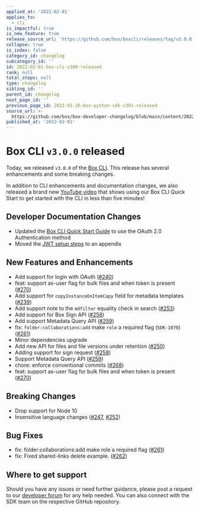 ```yaml
---
applied_at: '2022-02-01'
applies_to:
  - cli
is_impactful: true
is_new_feature: true
release_source_url: 'https://github.com/box/boxcli/releases/tag/v3.0.0'
collapse: true
is_index: false
category_id: changelog
subcategory_id: ''
id: 2022-02-01-box-cli-v300-released
rank: null
total_steps: null
type: changelog
sibling_id: ''
parent_id: changelog
next_page_id: ''
previous_page_id: 2022-01-26-box-python-sdk-v301-released
source_url: >-
  https://github.com/box/box-developer-changelog/blob/main/content/2022/02-01-box-cli-v300-released.md
published_at: '2022-02-01'
---
```

# Box CLI `v3.0.0` released

Today, we released `v3.0.0` of the [Box CLI][17]. This release has several enhancements and some breaking changes.

<!-- more -->

In addition to CLI enhancements and documentation changes, we also released a brand new [YouTube video][18] that shows using our Box CLI Quick Start to get started with the CLI in less than
five minutes!

## Developer Documentation Changes

* Updated the [Box CLI Quick Start Guide][19] to use the OAuth 2.0 Authentication method
* Moved the [JWT setup steps][20] to an appendix

## New Features and Enhancements

* Add support for login with OAuth ([#240][3])
* feat: support as-user flag for bulk files and when token is present ([#270][4])
* Add support for `copyInstanceOnItemCopy` field for metadata templates  ([#239][5])
* Add support note to the `mdfilter` equality check in search ([#253][6])
* Add support for Box Sign API ([#258][7])
* Add support Metadata Query API ([#259][8])
* fix: `folder:collaborations:add` make `role` a required flag (`SDK-1070`) ([#261][9])
* Minor dependencies upgrade
* Add new API for files and file versions under retention ([#250][10])
* Adding support for sign request ([#258][11])
* Support Metadata Query API ([#259][12])
* chore: enforce conventional commits ([#268][13])
* feat: support as-user flag for bulk files and when token is present ([#270][14])

## Breaking Changes

* Drop support for Node 10
* Insensitive language changes ([#247][1], [#252][2])

## Bug Fixes

* fix: folder:collaborations:add make role a required flag ([#261][15])
* fix: Fixed shared-links delete example. ([#262][16])

## Where to get support

Should you have any issues or need further guidance, please post a request to
our [developer forum][0] for any help needed. You can also connect with the SDK
team on the respective GitHub repository.

[0]: https://support.box.com/hc/en-us/community/topics/360001932973-Platform-and-Developer-Forum

[1]: https://github.com/box/boxcli/issues/247

[2]: https://github.com/box/boxcli/issues/252

[3]: https://github.com/box/boxcli/pull/240

[4]: https://github.com/box/boxcli/pull/270

[5]: https://github.com/box/boxcli/pull/239

[6]: https://github.com/box/boxcli/pull/253

[7]: https://github.com/box/boxcli/pull/258

[8]: https://github.com/box/boxcli/pull/259

[9]: https://github.com/box/boxcli/pull/261

[10]: https://github.com/box/boxcli/issues/250

[11]: https://github.com/box/boxcli/issues/258

[12]: https://github.com/box/boxcli/issues/259

[13]: https://github.com/box/boxcli/issues/268

[14]: https://github.com/box/boxcli/issues/270

[15]: https://github.com/box/boxcli/issues/261

[16]: https://github.com/box/boxcli/issues/262

[17]: https://github.com/box/boxcli/releases

[18]: https://www.youtube.com/watch?v=21d2l1ebAPs&list=PL0F3BD5B64D6A39F1

[19]: g://tooling/cli/quick-start

[20]: g://tooling/cli/jwt-cli